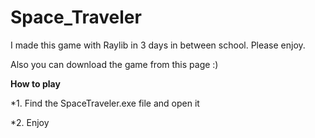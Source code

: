 # Space_Traveler

I made this game with Raylib in 3 days in between school. Please enjoy. 

Also you can download the game from this page :)

**How to play**

*1. Find the SpaceTraveler.exe file and open it 

*2. Enjoy


